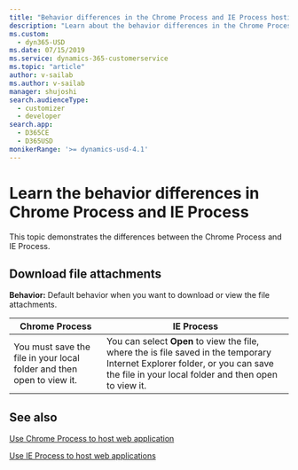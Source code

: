```yaml
---
title: "Behavior differences in the Chrome Process and IE Process hosting types  | MicrosoftDocs"
description: "Learn about the behavior differences in the Chrome Process and IE Process hosting types."
ms.custom: 
  - dyn365-USD
ms.date: 07/15/2019
ms.service: dynamics-365-customerservice
ms.topic: "article"
author: v-sailab
ms.author: v-sailab
manager: shujoshi
search.audienceType: 
  - customizer
  - developer
search.app: 
  - D365CE
  - D365USD
monikerRange: '>= dynamics-usd-4.1'
---
```


# Learn the behavior differences in Chrome Process and IE Process

This topic demonstrates the differences between the Chrome Process and IE Process.

## Download file attachments

**Behavior:** Default behavior when you want to download or view the file attachments.

|Chrome Process | IE Process |
|-------------------------------------------|-------------------------------------------|
| You must save the file in your local folder and then open to view it. | You can select **Open** to view the file, where the is file saved in the temporary Internet Explorer folder, or you can save the file in your local folder and then open to view it. |

## See also

[Use Chrome Process to host web application](chrome-process.md)

[Use IE Process to host web applications](ie-process.md)

